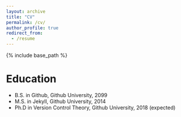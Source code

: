 ```yaml
---
layout: archive
title: "CV"
permalink: /cv/
author_profile: true
redirect_from:
  - /resume
---
```


{% include base_path %}

Education
======
* B.S. in Github, Github University, 2099
* M.S. in Jekyll, Github University, 2014
* Ph.D in Version Control Theory, Github University, 2018 (expected)


